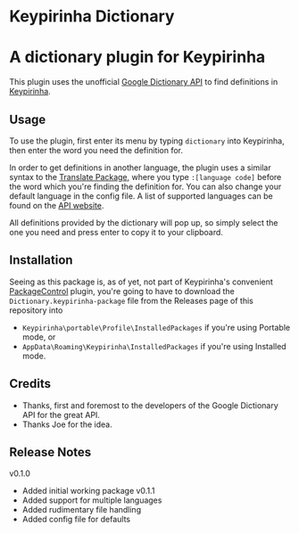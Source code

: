 # Keypirinha Dictionary
# A dictionary plugin for Keypirinha
This plugin uses the unofficial [Google Dictionary API](https://dictionaryapi.dev/) to find definitions in [Keypirinha](https://keypirinha.com/).

## Usage
To use the plugin, first enter its menu by typing ``dictionary`` into Keypirinha, then enter the word you need the definition for.

In order to get definitions in another language, the plugin uses a similar syntax to the [Translate Package](http://keypirinha.com/packages/googletranslate.html), where you type ``:[language code]`` before the word which you're finding the definition for. You can also change your default language in the config file. A list of supported languages can be found on the [API website](https://dictionaryapi.dev/).

All definitions provided by the dictionary will pop up, so simply select the one you need and press enter to copy it to your clipboard.

## Installation
Seeing as this package is, as of yet, not part of Keypirinha's convenient [PackageControl](https://github.com/ueffel/Keypirinha-PackageControl) plugin, you're going to have to download the ``Dictionary.keypirinha-package`` file from the Releases page of this repository into
- ``Keypirinha\portable\Profile\InstalledPackages`` if you're using Portable mode, or
- ``AppData\Roaming\Keypirinha\InstalledPackages`` if you're using Installed mode.

## Credits
- Thanks, first and foremost to the developers of the Google Dictionary API for the great API.
- Thanks Joe for the idea.

## Release Notes
v0.1.0
- Added initial working package
v0.1.1
- Added support for multiple languages
- Added rudimentary file handling
- Added config file for defaults